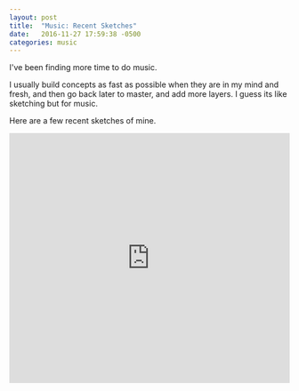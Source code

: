 ```yaml
---
layout: post
title:  "Music: Recent Sketches"
date:   2016-11-27 17:59:38 -0500
categories: music
---
```


I've been finding more time to do music. 

I usually build concepts as fast as possible when they are in my mind and fresh, and then go back later to master, and add more layers. I guess its like sketching but for music. 

Here are a few recent sketches of mine.


<iframe width="100%" height="450" scrolling="no" frameborder="no" src="https://w.soundcloud.com/player/?url=https%3A//api.soundcloud.com/playlists/275120624&amp;color=00cc11&amp;auto_play=false&amp;hide_related=true&amp;show_comments=false&amp;show_user=true&amp;show_reposts=false"></iframe>











